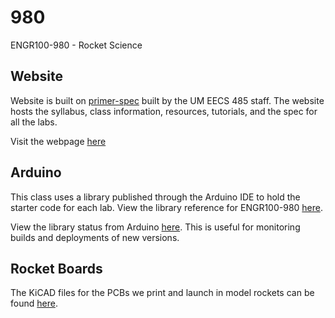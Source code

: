 # 980
ENGR100-980 - Rocket Science

## Website

Website is built on [primer-spec](https://github.com/eecs485staff/primer-spec) built by the UM EECS 485 staff. The website hosts the syllabus, class information, resources, tutorials, and the spec for all the labs.

Visit the webpage [here](https://980.engr100.org)

## Arduino

This class uses a library published through the Arduino IDE to hold the starter code for each lab. View the library reference for ENGR100-980 [here](https://www.arduino.cc/reference/en/libraries/engr100-980/).

View the library status from Arduino [here](https://downloads.arduino.cc/libraries/logs/github.com/engin100/980/). This is useful for monitoring builds and deployments of new versions.

## Rocket Boards

The KiCAD files for the PCBs we print and launch in model rockets can be found [here](https://github.com/engin100/980-rocket-boards).


